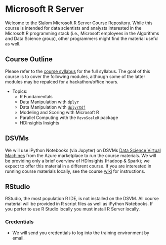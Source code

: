 Microsoft R Server
======================================

Welcome to the Slalom Microsoft R Server Course Repository. While this course is intended for data scientists and analysts interested in the Microsoft R programming stack (i.e., Microsoft employees in the Algorithms and Data Science group), other programmers might find the material useful as well.

## Course Outline

Please refer to the [course syllabus](https://github.com/janetg-slalom/MRS-Student-Materials/wiki/Syllabus) for the full syllabus. The goal of this course is to cover the following modules, although some of the latter modules may be repalced for a hackathon/office hours.

+ Topics:
    * R Fundamentals
    * Data Manipulation with [`dplyr`](https://cran.r-project.org/web/packages/dplyr/)
    * Data Manipulation with [`dplyrXdf`](https://github.com/RevolutionAnalytics/dplyrXdf)
    * Modeling and Scoring with Microsoft R
    * Parallel Computing with the `RevoScaleR` package
    * HDInsights Insights

## DSVMs

We will use iPython Notebooks (via Jupyter) on DSVMs [Data Science Virtual Machines](https://docs.microsoft.com/en-us/azure/machine-learning/machine-learning-data-science-provision-vm) from the Azure marketplace to run the course materials. We will be providing only a brief overview of HDInsights (Hadoop & Spark); we expect to offer this material in a different course. If you are interested in running course materials locally, see the course [wiki](https://github.com/janetg-slalom/MRS-Student-Materials/wiki/Running-R-Server-locally-with-R-Client) for instructions. 
   
## RStudio
RStudio, the most population R IDE, is not installed on the DSVM.  All course material will be provided in R script files as well as iPython Notebooks.  If you perfer to use R Studio locally you must install R Server locally.

### Credentials

+ We will send you credentials to log into the training environment by email.
